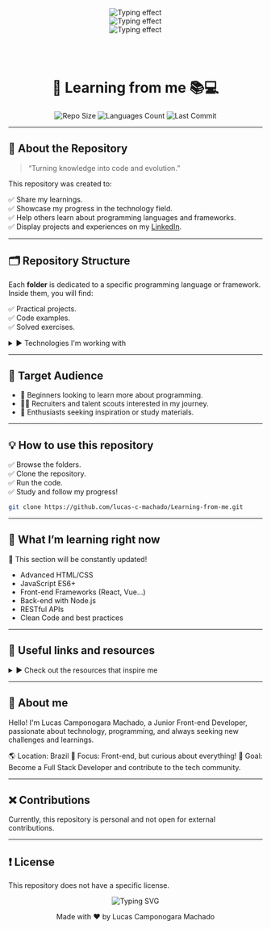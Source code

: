 <br/><br/>

<p align="center">
  <img src="https://readme-typing-svg.herokuapp.com?font=Fira+Code&size=28&pause=700&color=2ECC71&center=true&vCenter=true&width=600&lines=Welcome+to+my+learning+journey!" alt="Typing effect" />
  <br/>
  <img src="https://readme-typing-svg.herokuapp.com?font=Fira+Code&size=28&pause=700&color=3498DB&center=true&vCenter=true&width=600&lines=Coding+every+day!" alt="Typing effect" />
  <br/>
  <img src="https://readme-typing-svg.herokuapp.com?font=Fira+Code&size=28&pause=700&color=E67E22&center=true&vCenter=true&width=600&lines=Leveling+up+skills!" alt="Typing effect" />
</p>

<br/><br/>

<h1 align="center">🚀 Learning from me 📚💻</h1>

<p align="center">
  <img src="https://img.shields.io/github/repo-size/lucas-c-machado/Learning-from-me?color=blue" alt="Repo Size"/>
  <img src="https://img.shields.io/github/languages/count/lucas-c-machado/Learning-from-me" alt="Languages Count"/>
  <img src="https://img.shields.io/github/last-commit/lucas-c-machado/Learning-from-me" alt="Last Commit"/>
</p>

---

## 🎯 About the Repository

> “Turning knowledge into code and evolution.”  

This repository was created to:

✅ Share my learnings.  
✅ Showcase my progress in the technology field.  
✅ Help others learn about programming languages and frameworks.  
✅ Display projects and experiences on my [LinkedIn](https://www.linkedin.com/in/lucas-c-machado-80090b307/).

---

## 🗂️ Repository Structure

Each **folder** is dedicated to a specific programming language or framework.  
Inside them, you will find:

✅ Practical projects.  
✅ Code examples.  
✅ Solved exercises.

<details>
  <summary>▶️ Technologies I'm working with</summary>

- 🐍 Python  
- 🌐 JavaScript  
- 🐘 PHP  
- ☕ JAVA  
- 📝 HTML  
- 🎨 CSS  

</details>

---

## 👥 Target Audience

- 👶 Beginners looking to learn more about programming.  
- 🕵️‍♂️ Recruiters and talent scouts interested in my journey.  
- 🚀 Enthusiasts seeking inspiration or study materials.

---

## 💡 How to use this repository

✅ Browse the folders.  
✅ Clone the repository.  
✅ Run the code.  
✅ Study and follow my progress!

```bash
git clone https://github.com/lucas-c-machado/Learning-from-me.git
```

---

## 🚧 What I’m learning right now
📌 This section will be constantly updated!

 - Advanced HTML/CSS
 - JavaScript ES6+
 - Front-end Frameworks (React, Vue...)
 - Back-end with Node.js
 - RESTful APIs
 - Clean Code and best practices

--- 

## 🔗 Useful links and resources
<details> <summary>▶️ Check out the resources that inspire me</summary>
  
📖 Book: Clean Code - Robert C. Martin

🎥 Channel: Traversy Media

🎓 Course: JavaScript Algorithms and Data Structures - freeCodeCamp

💻 Blog: Dev.to

[Portfolio](https://lucas-c-machado.github.io/Portfolio/)

[LinkedIn](https://www.linkedin.com/in/lucas-c-machado-80090b307/)

</details>

---

## 👤 About me
Hello!
I'm Lucas Camponogara Machado, a Junior Front-end Developer, passionate about technology, programming, and always seeking new challenges and learnings.

🌎 Location: Brazil
💼 Focus: Front-end, but curious about everything!
🎯 Goal: Become a Full Stack Developer and contribute to the tech community.

---

## ❌ Contributions
Currently, this repository is personal and not open for external contributions.

---

## ❗ License
This repository does not have a specific license.

<p align="center"> <img src="https://readme-typing-svg.herokuapp.com?font=Fira+Code&duration=3000&pause=1000&color=2ECC71&center=true&vCenter=true&width=435&lines=Continuous+learning!;Sharing+knowledge!;On+my+way+to+Full+Stack!" alt="Typing SVG" /> </p>

<p align="center"> Made with ❤️ by Lucas Camponogara Machado </p>
